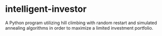 # intelligent-investor
A Python program utilizing hill climbing with random restart and simulated annealing algorithms in order to maximize a limited investment portfolio.
